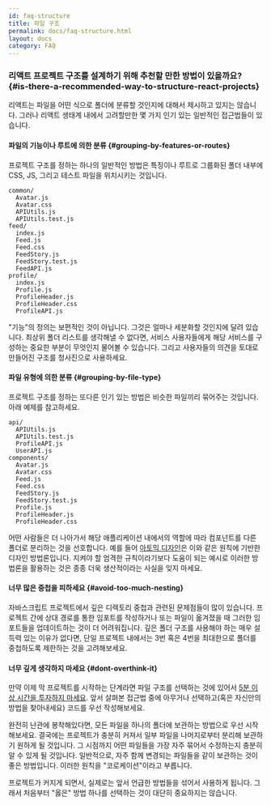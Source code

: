 ```yaml
---
id: faq-structure
title: 파일 구조
permalink: docs/faq-structure.html
layout: docs
category: FAQ
---
```


### 리액트 프로젝트 구조를 설계하기 위해 추천할 만한 방법이 있을까요? {#is-there-a-recommended-way-to-structure-react-projects}

리액트는 파일을 어떤 식으로 폴더에 분류할 것인지에 대해서 제시하고 있지는 않습니다. 그러나 리액트 생태계 내에서 고려할만한 몇 가지 인기 있는 일반적인 접근법들이 있습니다.

#### 파일의 기능이나 루트에 의한 분류 {#grouping-by-features-or-routes}

프로젝트 구조를 정하는 하나의 일반적인 방법은 특징이나 루트로 그룹화된 폴더 내부에 CSS, JS, 그리고 테스트 파일을 위치시키는 것입니다.

```
common/
  Avatar.js
  Avatar.css
  APIUtils.js
  APIUtils.test.js
feed/
  index.js
  Feed.js
  Feed.css
  FeedStory.js
  FeedStory.test.js
  FeedAPI.js
profile/
  index.js
  Profile.js
  ProfileHeader.js
  ProfileHeader.css
  ProfileAPI.js
```

"기능"의 정의는 보편적인 것이 아닙니다. 그것은 얼마나 세분화할 것인지에 달려 있습니다. 최상위 폴더 리스트를 생각해낼 수 없다면, 서비스 사용자들에게 해당 서비스를 구성하는 중요한 부분이 무엇인지 물어볼 수 있습니다. 그리고 사용자들의 의견을 토대로 만들어진 구조를 청사진으로 사용하세요.

#### 파일 유형에 의한 분류 {#grouping-by-file-type}

프로젝트 구조를 정하는 또다른 인기 있는 방법은 비슷한 파일끼리 묶어주는 것입니다. 아래 예제를 참고하세요.

```
api/
  APIUtils.js
  APIUtils.test.js
  ProfileAPI.js
  UserAPI.js
components/
  Avatar.js
  Avatar.css
  Feed.js
  Feed.css
  FeedStory.js
  FeedStory.test.js
  Profile.js
  ProfileHeader.js
  ProfileHeader.css
```

어떤 사람들은 더 나아가서 해당 애플리케이션 내에서의 역할에 따라 컴포넌트를 다른 폴더로 분리하는 것을 선호합니다. 예를 들어 [아토믹 디자인](http://bradfrost.com/blog/post/atomic-web-design/)은 이와 같은 원칙에 기반한 디자인 방법론입니다. 지켜야 할 엄격한 규칙이라기보다 도움이 되는 예시로 이러한 방법론을 활용하는 것은 종종 더욱 생산적이라는 사실을 잊지 마세요.

#### 너무 많은 중첩을 피하세요 {#avoid-too-much-nesting}

자바스크립트 프로젝트에서 깊은 디렉토리 중첩과 관련된 문제점들이 많이 있습니다. 프로젝트 간에 상대 경로를 통한 임포트를 작성하거나 또는 파일이 옮겨졌을 때 그러한 임포트들을 업데이트하는 것이 더 어려워집니다. 깊은 폴더 구조를 사용해야 하는 매우 설득력 있는 이유가 없다면, 단일 프로젝트 내에서는 3번 혹은 4번을 최대한으로 폴더를 중첩하도록 제한하는 것을 고려해보세요.

#### 너무 깊게 생각하지 마세요 {#dont-overthink-it}

만약 이제 막 프로젝트를 시작하는 단계라면 파일 구조를 선택하는 것에 있어서 [5분 이상 시간을 투자하지 마세요](https://en.wikipedia.org/wiki/Analysis_paralysis). 앞서 살펴본 접근법 중에 아무거나 선택하고(혹은 자신만의 방법을 찾아내세요) 코드를 우선 작성해보세요.


완전히 난관에 봉착해있다면, 모든 파일을 하나의 폴더에 보관하는 방법으로 우선 시작해보세요. 결국에는 프로젝트가 충분히 커져서 일부 파일을 나머지로부터 분리해 보관하기 원하게 될 것입니다. 그 시점까지 어떤 파일들을 가장 자주 묶어서 수정하는지 충분히 알 수 있게 될 것입니다. 일반적으로, 자주 함께 변경되는 파일들을 같이 보관하는 것이 좋은 방법입니다. 이러한 원칙을 "코로케이션"이라고 부릅니다.


프로젝트가 커지게 되면서, 실제로는 앞서 언급한 방법들을 섞어서 사용하게 됩니다. 그래서 처음부터 "옳은" 방법 하나를 선택하는 것이 대단히 중요하지는 않습니다.